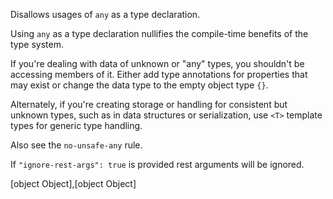 Disallows usages of `any` as a type declaration.


Using `any` as a type declaration nullifies the compile-time benefits of the type system.

If you're dealing with data of unknown or "any" types, you shouldn't be accessing members of it.
Either add type annotations for properties that may exist or change the data type to the empty object type `{}`.

Alternately, if you're creating storage or handling for consistent but unknown types, such as in data structures
or serialization, use `<T>` template types for generic type handling.

Also see the `no-unsafe-any` rule.
        


If `"ignore-rest-args": true` is provided rest arguments will be ignored.
        

[object Object],[object Object]